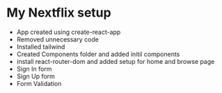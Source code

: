 # My Nextflix setup
- App created using create-react-app
- Removed unnecessary code
- Installed tailwind
- Created Components folder and added initil components
- install react-router-dom and added setup for home and browse page
- Sign In form
- Sign Up form
- Form Validation